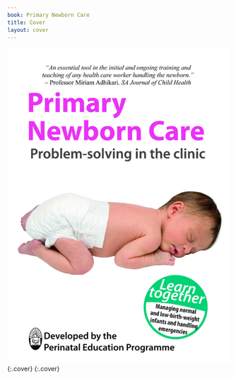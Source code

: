 ```yaml
---
book: Primary Newborn Care
title: Cover
layout: cover
---
```


![Cover](images/cover.jpg){:.cover}
{:.cover}
